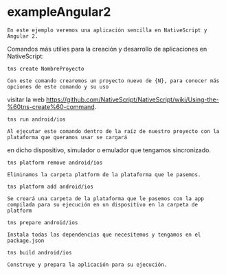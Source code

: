 # exampleAngular2

    En este ejemplo veremos una aplicación sencilla en NativeScript y Angular 2.



Comandos más utilies para la creación y desarrollo de aplicaciones en NativeScript:

    tns create NombreProyecto

    Con este comando crearemos un proyecto nuevo de {N}, para conocer más opciones de este comando y su uso 
visitar la web https://github.com/NativeScript/NativeScript/wiki/Using-the-%60tns-create%60-command.


    tns run android/ios

    Al ejecutar este comando dentro de la raíz de nuestro proyecto con la plataforma que queramos usar se cargará
en dicho dispositivo, simulador o emulador que tengamos sincronizado.

    tns platform remove android/ios

    Eliminamos la carpeta platform de la plataforma que le pasemos.

    tns platform add android/ios

    Se creará una carpeta de la plataforma que le pasemos con la app compilada para su ejecución en un dispositivo en la carpeta de platform

    tns prepare android/ios

    Instala todas las dependencias que necesitemos y tengamos en el package.json

    tns build android/ios

    Construye y prepara la aplicación para su ejecución.